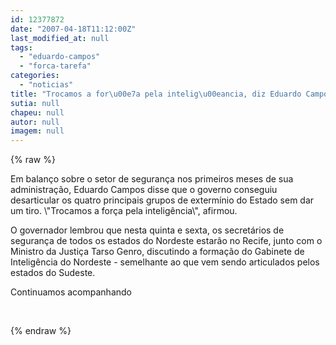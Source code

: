 ```yaml
---
id: 12377872
date: "2007-04-18T11:12:00Z"
last_modified_at: null
tags:
  - "eduardo-campos"
  - "forca-tarefa"
categories:
  - "noticias"
title: "Trocamos a for\u00e7a pela intelig\u00eancia, diz Eduardo Campos"
sutia: null
chapeu: null
autor: null
imagem: null
---
```

{% raw %}
<p><P>Em balanço sobre o setor de segurança nos primeiros&nbsp;meses de sua administração, Eduardo Campos disse que o governo conseguiu desarticular os quatro principais grupos de extermínio do Estado sem dar um tiro. \"Trocamos a força pela inteligência\", afirmou.</P></p>
<p><P>O governador lembrou que nesta quinta e sexta, os secretários de segurança de todos os estados do Nordeste estarão no Recife, junto com o Ministro da Justiça Tarso Genro, discutindo a formação do Gabinete de Inteligência do Nordeste - semelhante ao que vem sendo articulados pelos estados do Sudeste.</P></p>
<p><P>Continuamos acompanhando</P></p>
<p><P>&nbsp;</P> </p>
{% endraw %}
